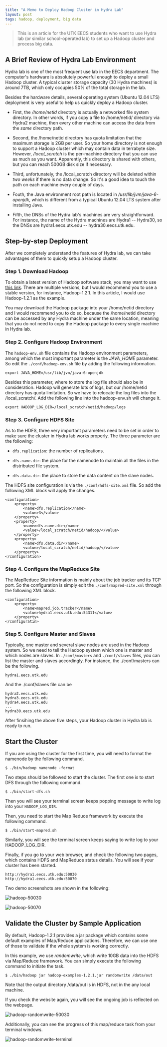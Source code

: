 ```yaml
---
title: "A Memo to Deploy Hadoop Cluster in Hydra Lab"
layout: post
tags: hadoop, deployment, big data
---
```


> This is an article for the UTK EECS students who want to use Hydra lab (or similar school-operated lab) to set up a Hadoop cluster and process big data.

## A Brief Review of Hydra Lab Environment

Hydra lab is one of the most frequent use lab in the EECS department. The computer's hardware is absolutely powerful enough to deploy a small Hadoop cluster. A typical cluster storage capacity (30 Hydra machines) is around 7TB, which only occupies 50% of the total storage in the lab.

Besides the hardware details, several operating system (Ubuntu 12.04 LTS) deployment is very useful to help us quickly deploy a Hadoop cluster.

* First, the */home/netid* directory is actually a networked file system directory. In other words, if you copy a file to /home/netid/ directory via Hydra2 machine, then every other machine can access the data from the *same* directory path.

* Second, the /home/netid directory has quota limitation that the maximum storage is 2GB per user. So your home directory is not enough to support a Hadoop cluster which may contain data in terrabyte size. However, */local_scratch* is the per-machine directory that you can use as much as you want. Apparently, this directory is shared with others, but you can reach 500GB disk size if necessary.

* Third, unfortunately, the /local_scratch directory will be deleted within *two weeks* if there is no data change. So it's a good idea to touch the path on each machine every couple of days.

* Fouth, the Java environment root path is located in */usr/lib/jvm/java-6-openjdk*, which is different from a typical Ubuntu 12.04 LTS system after installing Java.

* Fifth, the DNSs of the Hydra lab's machines are very straightforward. For instance, the name of the Hydra machines are Hydra1 -- Hydra30, so the DNSs are hydra1.eecs.utk.edu -- hydra30.eecs.utk.edu. 

## Step-by-step Deployment

After we completely understand the features of Hydra lab, we can take advantages of them to quickly setup a Hadoop cluster.

### Step 1. Download Hadoop

To obtain a latest version of Hadoop software stack, you may want to use [this link][1]. There are multiple versions, but I would recommend you to use a stable version, for instance, Hadoop-1.2.1. In this article, I would use Hadoop-1.2.1 as the example.

You may download the Hadoop package into your /home/netid directory and I would recommend you to do so, because the /home/netid directory can be accessed by any Hydra machine under the same location, meaning that you do not need to copy the Hadoop package to every single machine in Hydra lab.

### Step 2. Configure Hadoop Environment

The `hadoop-env.sh` file contains the Hadoop environment parameters, among which the most important parameter is the *JAVA_HOME* parameter. So edit the `./conf/hadoop-env.sh` file by adding the following information.

	export JAVA_HOME=/usr/lib/jvm/java-6-openjdk

Besides this parameter, where to store the log file should also be in consideration. Hadoop will generate lots of logs, but our /home/netid directory has quota limitation. So we have to relocate the log files into the /local_scratch/. Add the following line into the hadoop-env.sh will change it.

	export HADOOP_LOG_DIR=/local_scratch/netid/hadoop/logs

### Step 3. Configure HDFS Site

As to the HDFS, three very important parameters need to be set in order to make sure the cluster in Hydra lab works properly. The three parameter are the following:

* `dfs.replication`: the number of replications.

* `dfs.name.dir`: the place for the namenode to maintain all the files in the distributed file system.

* `dfs.data.dir`: the place to store the data content on the slave nodes.

The HDFS site configuration is via the `./conf/hdfs-site.xml` file. So add the following XML block will apply the changes.

	<configuration>
		<property>
			<name>dfs.replication</name>
			<value>3</value>
		</property>
		<property>
			<name>dfs.name.dir</name>
			<value>/local_scratch/netid/hadoop/</value>
		</property>
		<property>
			<name>dfs.data.dir</name>
			<value>/local_scratch/netid/hadoop/</value>
		</property>
	</configuration>

### Step 4. Configure the MapReduce Site

The MapReduce Site information is mainly about the job tracker and its TCP port. So the configuration is simply edit the `./conf/mapred-site.xml` through the following XML block.

	<configuration>
		<property>
			<name>mapred.job.tracker</name>
			<value>hydra1.eecs.utk.edu:54311</value>
		</property>
	</configuratin>

### Step 5. Configure Master and Slaves

Typically, one master and several slave nodes are used in the Hadoop system. So we need to tell the Hadoop system which one is master and which nodes are slaves. In `./conf/masters` and `./conf/slaves` files, you can list the master and slaves accordingly. For instance, the ./conf/masters can be the following.

	hydra1.eecs.utk.edu

And the ./conf/slaves file can be

	hydra2.eecs.utk.edu
	hydra3.eecs.utk.edu
	hydra4.eecs.utk.edu
	...
	hydra30.eecs.utk.edu

After finsihing the above five steps, your Hadoop cluster in Hydra lab is ready to run.

## Start the Cluster

If you are using the cluster for the first time, you will need to format the namenode by the following command.

	$ ./bin/hadoop namenode -format

Two steps should be followed to start the cluster. The first one is to start DFS through the following command.

	$ ./bin/start-dfs.sh

Then you will see your terminal screen keeps popping message to write log into your `HADOOP_LOG_DIR`.

Then, you need to start the Map Reduce framework by execute the following command.

	$ ./bin/start-mapred.sh

Similarly, you will see the terminal screen keeps saying to write log to your HADOOP_LOG_DIR.

Finally, if you go to your web browser, and check the following two pages, which contains HDFS and MapReduce status details. You will see if your cluster has been started.

	http://hydra1.eecs.utk.edu:50030
	http://hydra1.eecs.utk.edu:50070

Two demo screenshots are shown in the following:

![hadoop-50030]({{site.url}}/images/hadoop-50030.png)

![hadoop-50070]({{site.url}}/images/hadoop-50070.png)

## Validate the Cluster by Sample Application

By default, Hadoop-1.2.1 provides a jar package which contains some default examples of Map/Reduce applications. Therefore, we can use one of those to validate if the whole system is working correctly.

In this example, we use *randomwrite*, which write 10GB data into the HDFS via Map/Reduce framework. You can simply execute the following command to initiate the task.

	$ ./bin/hadoop jar hadoop-examples-1.2.1.jar randomwrite /data/out

Note that the output directory /data/out is in HDFS, not in the any local machine.

If you check the website again, you will see the ongoing job is reflected on the webpage.

![hadoop-randomwrite-50030]({{site.url}}/images/hadoop-randomwrite-50030.png)

Additionally, you can see the progress of this map/reduce task from your terminal windows.

![hadoop-randomwrite-terminal]({{site.url}}/images/hadoop-randomwrite-terminal.png)

[1]: http://www.apache.org/dyn/closer.cgi/hadoop/common/
